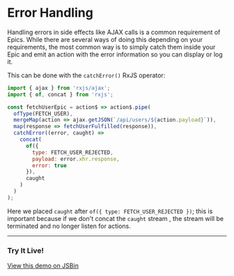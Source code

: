 # Error Handling

Handling errors in side effects like AJAX calls is a common requirement of Epics. While there are several ways of doing this depending on your requirements, the most common way is to simply catch them inside your Epic and emit an action with the error information so you can display or log it.

This can be done with the `catchError()` RxJS operator:

```js
import { ajax } from 'rxjs/ajax';
import { of, concat } from 'rxjs';

const fetchUserEpic = action$ => action$.pipe(
  ofType(FETCH_USER),
  mergeMap(action => ajax.getJSON(`/api/users/${action.payload}`)),
  map(response => fetchUserFulfilled(response)),
  catchError((error, caught) =>
    concat(
      of({
        type: FETCH_USER_REJECTED,
        payload: error.xhr.response,
        error: true
      }),
      caught
    )
  )
);
```

Here we placed `caught` after `of({ type: FETCH_USER_REJECTED })`; this is important because if we don't concat the `caught` stream , the stream will be terminated and no longer listen for actions.

***

### Try It Live!

<a class="jsbin-embed" href="https://jsbin.com/yuleju/embed?js,output&height=500px">View this demo on JSBin</a><script src="https://static.jsbin.com/js/embed.min.js?3.37.0"></script>

